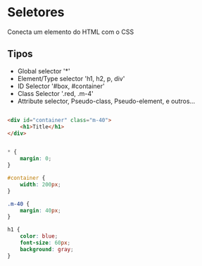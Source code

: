 # Seletores 

Conecta um elemento do HTML com o CSS 

## Tipos 

* Global selector '*' 
* Element/Type selector 'h1, h2, p, div'
* ID Selector '#box, #container'
* Class Selector '.red, .m-4' 
* Attribute selector, Pseudo-class, Pseudo-element, e outros...

```HTML

<div id="container" class="m-40">
    <h1>Title</h1>
</div>    

```

```CSS 

* {
    margin: 0;
}

#container {
    width: 200px;
}

.m-40 {
    margin: 40px;
}

h1 {
    color: blue;
    font-size: 60px;
    background: gray;
}

```